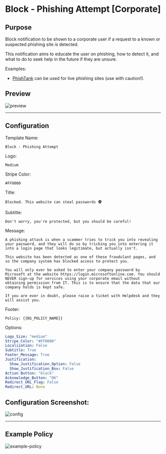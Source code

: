 # Block - Phishing Attempt [Corporate]
## Purpose
Block notification to be shown to a corporate user if a request to a known or suspected phishing site is detected.

This notification aims to educate the user on phishing, how to detect it, and what to do to seek help in the future if they are unsure.

Examples:
* [PhishTank](https://phishtank.org/phish_search.php?valid=y&active=y&Search=Search) can be used for live phishing sites (use with caution!).

## Preview
![preview](https://i.imgur.com/C4ffl1M.png)

---

## Configuration
Template Name:
```
Block - Phishing Attempt
```

Logo:
```
Medium
```

Stripe Color:
```
#FF0000
```

Title:
```
Blocked. This website can steal passwords 🕵️
```

Subtitle:
```
Don't worry, you're protected, but you should be careful!
```

Message:
```
A phishing attack is when a scammer tries to trick you into revealing your password, and they will do so by tricking you into entering it into a login page that looks legitimate, but actually isn't.

This website has been detected as one of these fraudulant pages, and so the company system has blocked access to protect you.

You will only ever be asked to enter your company password by Microsoft at the website https://login.microsoftonline.com. You should NEVER sign-up for services using your corporate email without obtaining permission from IT. This is to ensure that the data that our company holds is kept safe.

If you are ever in doubt, please raise a ticket with Helpdesk and they will assist you.
```

Footer:
```
Policy: {{NS_POLICY_NAME}}
```

Options:
```yaml
Logo_Size: "medium"
Stripe_Color: "#FF0000"
Localization: False
Subtitle: True
Footer_Message: True
Justification:
  Show_Justification_Option: False
  Show_Justification_Box: False
Action Button: "block"
Acknowledge_Button: "OK"
Redirect_URL_Flag: False
Redirect_URL: None
```

## Configuration Screenshot:
![config](https://i.imgur.com/br442OZ.png)

---

## Example Policy

![example-policy](https://i.imgur.com/gQ9D7HL.png)
